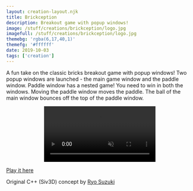 ```yaml
---
layout: creation-layout.njk
title: Brickception
description: Breakout game with popup windows!
image: /stuff/creations/brickception/logo.jpg
imagefull: /stuff/creations/brickception/logo.jpg
themebg: 'rgba(6,17,40,1)'
themefg: '#ffffff'
date: 2019-10-03
tags: ['creation']
---
```


<style>
video {
   display: block;
   max-width: 320px;
   margin: 0 auto;
}
</style>

A fun take on the classic bricks breakout game with popup windows! Two popup windows are launched - the main game window and the paddle window. Paddle window has a nested game! You need to win in both the windows. Moving the paddle window moves the paddle. The ball of the main window bounces off the top of the paddle window.

<figure>
   <video autoplay="" muted="" playsinline="" loop="" src="/stuff/creations/brickception/clip1.mp4"></video>
</figure>

[Play it here](https://brickception.xyz/)

Original C++ (Siv3D) concept by [Ryo Suzuki](https://twitter.com/Reputeless)